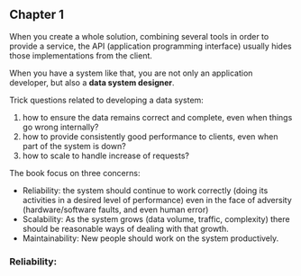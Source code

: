 ## Chapter 1

When you create a whole solution, combining several tools in order to provide a service, the API (application programming interface) usually hides those implementations from the client. 

When you have a system like that, you are not only an application developer, but also a **data system designer**.

Trick questions related to developing a data system:
1. how to ensure the data remains correct and complete, even when things go wrong internally?
2. how to provide consistently good performance to clients, even when part of the system is down?
3. how to scale to handle increase of requests?


The book focus on three concerns:
- Reliability: the system should continue to work correctly (doing its activities in a desired level of performance) even in the face of adversity (hardware/software faults, and even human error)
- Scalability: As the system grows (data volume, traffic, complexity) there should be reasonable ways of dealing with that growth.
- Maintainability: New people should work on the system productively.


### Reliability:

